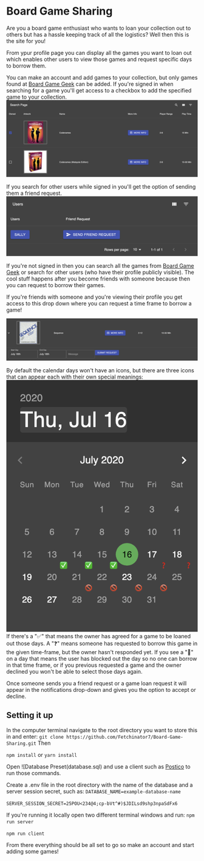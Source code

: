 # Board Game Sharing
Are you a board game enthusiast who wants to loan your collection out to others but has a hassle keeping track of all the logistics? Well then this is the site for you!

From ypur profile page you can display all the games you want to loan out which enables other users to view those games and request specific days to borrow them.

You can make an account and add games to your collection, but only games found at [Board Game Geek](https://boardgamegeek.com/) can be added.
If you're signed in when searching for a game you'll get access to a checkbox to add the specified game to your collection.
![Search Games While Logged In](README-images/search-games-while-logged-in.png?raw=true)

If you search for other users while signed in you'll get the option of sending them a friend request.
![Search Games While Logged In](README-images/search-friends-while-logged-in.png?raw=true)

If you're not signed in then you can search all the games from [Board Game Geek](https://boardgamegeek.com/) or search for other users (who have their profile publicly visible).
The cool stuff happens after you become friends with someone because then you can request to borrow their games.

If you're friends with someone and you're viewing their profile you get access to this drop down where you can request a time frame to borrow a game!

![Game Dropdown](README-images/game-drop-down.png?raw=true)

By default the calendar days won't have an icons, but there are three icons that can appear each with their own special meanings:
![Date Picker](README-images/date-picker.png)
If there's a "✅" that means the owner has agreed for a game to be loaned out those days.
A "❓" means someone has requested to borrow this game in the given time-frame, but the owner hasn't responded yet.
If you see a "🚫" on a day that means the user has blocked out the day so no one can borrow in that time frame, or if you previous requested a game and the owner declined you won't be able to select those days again.

Once someone sends you a friend request or a game loan request it will appear in the notifications drop-down and gives you the option to accept or decline.

## Setting it up
In the computer terminal navigate to the root directory you want to store this in and enter:
`git clone https://github.com/Fetchinator7/Board-Game-Sharing.git`
Then

`npm install`
or
`yarn install`

Open ![Database Preset(database.sql) and use a client such as [Postico](https://eggerapps.at/postico/) to run those commands.

Create a .env file in the root directory with the name of the database and a server session secret, such as:
`DATABASE_NAME=example-database-name`

`SERVER_SESSION_SECRET=25POU<234@4;cp-bVt^#)$JDILsd9shp3npaSdFx6`

If you're running it locally open two different terminal windows and run:
`npm run server`

`npm run client`

From there everything should be all set to go so make an account and start adding some games!